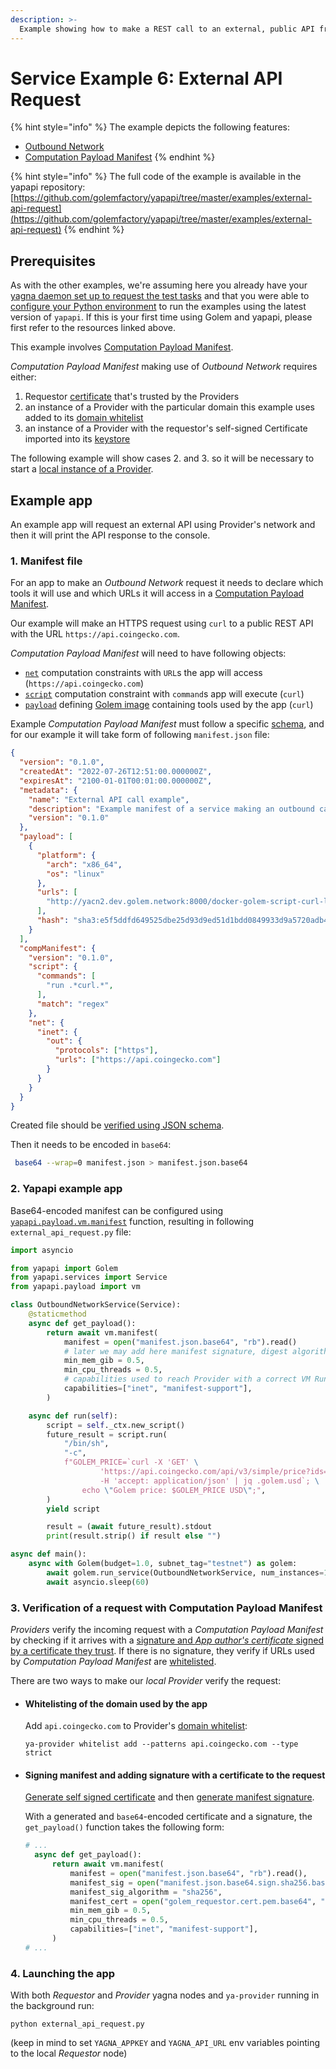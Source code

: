 ```yaml
---
description: >-
  Example showing how to make a REST call to an external, public API from a VM running on a Provider node.
---
```


# Service Example 6: External API Request

{% hint style="info" %}
The example depicts the following features:

* [Outbound Network](../vm-runtime/computation-payload-manifest.md#compmanifestnetinetout--object)
* [Computation Payload Manifest](../vm-runtime/computation-payload-manifest.md)
{% endhint %}

{% hint style="info" %}
The full code of the example is available in the yapapi repository: [https://github.com/golemfactory/yapapi/tree/master/examples/external-api-request](https://github.com/golemfactory/yapapi/tree/master/examples/external-api-request)
{% endhint %}

## Prerequisites

As with the other examples, we're assuming here you already have your [yagna daemon set up to request the test tasks](../flash-tutorial-of-requestor-development/) and that you were able to [configure your Python environment](../flash-tutorial-of-requestor-development/run-first-task-on-golem.md) to run the examples using the latest version of `yapapi`. If this is your first time using Golem and yapapi, please first refer to the resources linked above.

This example involves [Computation Payload Manifest](../../requestor-tutorials/vm-runtime/computation-payload-manifest.md).

_Computation Payload Manifest_ making use of _Outbound Network_ requires either:

1. Requestor [certificate](../../requestor-tutorials/vm-runtime/computation-payload-manifest.md#certificates) that's trusted by the Providers
2. an instance of a Provider with the particular domain this example uses added to its [domain whitelist](../../provider-tutorials/provider-cli.md#domain-whitelist)
3. an instance of a Provider with the requestor's self-signed Certificate imported into its [keystore](../../provider-tutorials/provider-cli.md#keystore)

The following example will show cases 2. and 3. so it will be necessary to start a [local instance of a Provider](../../provider-tutorials/provider-tutorial.md).

## Example app

An example app will request an external API using Provider's network and then it will print the API response to the console.

### 1. Manifest file

For an app to make an _Outbound Network_ request it needs to declare which tools it will use and which URLs it will access in a [Computation Payload Manifest](../vm-runtime/computation-payload-manifest.md).

Our example will make an HTTPS request using `curl` to a public REST API with the URL `https://api.coingecko.com`.

_Computation Payload Manifest_ will need to have following objects:

- [`net`](../vm-runtime/computation-payload-manifest.md#compmanifestnet--object) computation constraints with `URL`s the app will access (`https://api.coingecko.com`)
- [`script`](../vm-runtime/computation-payload-manifest.md#compmanifestscript) computation constraint with `command`s app will execute (`curl`)
- [`payload`](../vm-runtime/computation-payload-manifest.md#payload-object) defining [Golem image](../vm-runtime#preparing-a-vm-image) containing tools used by the app (`curl`)

Example _Computation Payload Manifest_ must follow a specific [schema](../vm-runtime/computation-payload-manifest.md#manifest-schema), and for our example it will take form of following `manifest.json` file:

```json
{
  "version": "0.1.0",
  "createdAt": "2022-07-26T12:51:00.000000Z",
  "expiresAt": "2100-01-01T00:01:00.000000Z",
  "metadata": {
    "name": "External API call example",
    "description": "Example manifest of a service making an outbound call to the external API",
    "version": "0.1.0"
  },
  "payload": [
    {
      "platform": {
        "arch": "x86_64",
        "os": "linux"
      },
      "urls": [
        "http://yacn2.dev.golem.network:8000/docker-golem-script-curl-latest-d75268e752.gvmi"
      ],
      "hash": "sha3:e5f5ddfd649525dbe25d93d9ed51d1bdd0849933d9a5720adb4b5810"
    }
  ],
  "compManifest": {
    "version": "0.1.0",
    "script": {
      "commands": [
        "run .*curl.*",
      ],
      "match": "regex"
    },
    "net": {
      "inet": {
        "out": {
          "protocols": ["https"],
          "urls": ["https://api.coingecko.com"]
        }
      }
    }
  }
}
```

Created file should be [verified using JSON schema](../vm-runtime/computation-payload-manifest.md#schema-verification).

Then it needs to be encoded in `base64`:

```sh
 base64 --wrap=0 manifest.json > manifest.json.base64
```
### 2. Yapapi example app

Base64-encoded manifest can be configured using [`yapapi.payload.vm.manifest`](https://yapapi.readthedocs.io/en/latest/api.html#module-yapapi.payload.manifest) function, resulting in following `external_api_request.py` file:

```py
import asyncio

from yapapi import Golem
from yapapi.services import Service
from yapapi.payload import vm

class OutboundNetworkService(Service):
    @staticmethod
    async def get_payload():
        return await vm.manifest(
            manifest = open("manifest.json.base64", "rb").read()
            # later we may add here manifest signature, digest algorithm, and app author's certificate
            min_mem_gib = 0.5,
            min_cpu_threads = 0.5,
            # capabilities used to reach Provider with a correct VM Runtime
            capabilities=["inet", "manifest-support"],
        )

    async def run(self):
        script = self._ctx.new_script()
        future_result = script.run(
            "/bin/sh",
            "-c",
            f"GOLEM_PRICE=`curl -X 'GET' \
                    'https://api.coingecko.com/api/v3/simple/price?ids=golem&vs_currencies=usd' \
                    -H 'accept: application/json' | jq .golem.usd`; \
                echo \"Golem price: $GOLEM_PRICE USD\";",
        )
        yield script

        result = (await future_result).stdout
        print(result.strip() if result else "")

async def main():
    async with Golem(budget=1.0, subnet_tag="testnet") as golem:
        await golem.run_service(OutboundNetworkService, num_instances=1)
        await asyncio.sleep(60)
```

### 3. Verification of a request with  Computation Payload Manifest

_Providers_ verify the incoming request with a _Computation Payload Manifest_ by checking if it arrives with a [signature and _App author's certificate_ signed by a certificate they trust](../vm-runtime/computation-payload-manifest.md#certificates). If there is no signature, they verify if URLs used by _Computation Payload Manifest_ are [whitelisted](../../provider-tutorials/provider-cli.md#domain-whitelist).

There are two ways to make our *local* _Provider_ verify the request:

- #### Whitelisting of the domain used by the app

  Add `api.coingecko.com` to Provider's [domain whitelist](../../provider-tutorials/provider-cli.md#domain-whitelist):

  `ya-provider whitelist add --patterns api.coingecko.com --type strict`

- #### Signing manifest and adding signature with a certificate to the request

  [Generate self signed certificate](../vm-runtime/computation-payload-manifest.md#self-signed-certificate-example) and then [generate manifest signature](../vm-runtime/computation-payload-manifest.md#manifest-signature).

  With a generated and `base64`-encoded certificate and a signature, the `get_payload()` function takes the following form:

  ```py
  # ...
    async def get_payload():
        return await vm.manifest(
            manifest = open("manifest.json.base64", "rb").read(),
            manifest_sig = open("manifest.json.base64.sign.sha256.base64", "rb").read(),
            manifest_sig_algorithm = "sha256",
            manifest_cert = open("golem_requestor.cert.pem.base64", "rb").read(),
            min_mem_gib = 0.5,
            min_cpu_threads = 0.5,
            capabilities=["inet", "manifest-support"],
        )
  # ...
  ```

### 4. Launching the app

With both _Requestor_  and _Provider_ yagna nodes and `ya-provider` running in the background run:

`python external_api_request.py`

(keep in mind to set `YAGNA_APPKEY` and `YAGNA_API_URL` env variables pointing to the local _Requestor_ node)